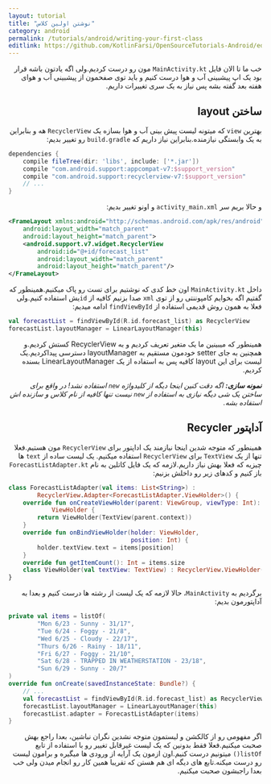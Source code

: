 ```yaml
---
layout: tutorial
title: "نوشتن اولین کلاس"
category: android
permalink: /tutorials/android/writing-your-first-class
editlink: https://github.com/KotlinFarsi/OpenSourceTutorials-Android/edit/master/src/writing-your-first-class/README.md
---
```



<div dir="rtl" markdown="1">



خب ما تا الان فایل `MainActivity.kt` مون رو درست کردیم.ولی اگه یادتون باشه قرار بود یک اپ پیشبینی آب و هوا درست کنیم و باید توی صفحمون از پیشبینی آب و هوای هفته بعد گفته بشه پس نیاز به یک سری تغییرات داریم.

<div dir="rtl" markdown="1" id="ساختن-layout" >

## ساختن layout

</div>

بهترین `view` که میتونه لیست پیش بینی آب و هوا بسازه یک `RecyclerView` هه و بنابراین به یک وابستگی نیازمنده.بنابراین نیاز داریم که `build.gradle` رو تغییر بدیم:


</div>

```groovy
dependencies {
    compile fileTree(dir: 'libs', include: ['*.jar'])
    compile "com.android.support:appcompat-v7:$support_version"
    compile "com.android.support:recyclerview-v7:$support_version"
    // ...
}
```

<div dir="rtl" markdown="1">

و حالا بریم سر `activity_main.xml` و اونو تغییر بدیم:

</div>

```xml
<FrameLayout xmlns:android="http://schemas.android.com/apk/res/android"
    android:layout_width="match_parent"
    android:layout_height="match_parent">
    <android.support.v7.widget.RecyclerView
        android:id="@+id/forecast_list"
        android:layout_width="match_parent"
        android:layout_height="match_parent"/>
</FrameLayout>
```
<div dir="rtl" markdown="1">

داخل `MainActivity.kt` اون خط کدی که نوشتیم برای تست رو پاک میکنیم.همینطور که گفتیم اگه بخوایم کامپوننتی رو از توی `xml` صدا بزنیم کافیه از `id`یش استفاده کنیم.ولی فعلا به همون روش قدیمی استفاده از `findViewById` ادامه میدیم:

</div>

```kotlin
val forecastList = findViewById(R.id.forecast_list) as RecyclerView
forecastList.layoutManager = LinearLayoutManager(this)
```

<div dir="rtl" markdown="1">

همینطور که میبینین ما یک متغیر تعریف کردیم و به RecyclerView کستش کردیم.و همچنین به جای setter خودمون مستقیم به layoutManager دسترسی پیداکردیم.یک لیست برای این layout کافیه پس به استفاده از یک LinearLayoutManager بسنده کردیم.

_**نمونه سازی:** اگه دقت کنین اینجا دیگه از کلیدواژه `new` استفاده نشد! در واقع برای ساختن یک شی دیگه نیازی به استفاده از `new` نیست تنها کافیه از نام کلاس و سازنده اش استفاده بشه._

<div dir="rtl" markdown="1" id="آداپتور-Recycler" >

## آداپتور Recycler

</div>

همینطور که متوجه شدین اینجا نیازمند یک اداپتور برای `RecyclerView` مون هستیم.فعلا تنها از یک `TextView` برای `RecyclerView` استفاده میکنیم. یک لیست ساده از `text` ها چیزیه که فعلا بهش نیاز داریم.لازمه که یک فایل کاتلین به نام `ForecastListAdapter.kt` باز کنیم و کدهای زیر رو داخلش بزنیم:

</div>

```kotlin
class ForecastListAdapter(val items: List<String>) :
        RecyclerView.Adapter<ForecastListAdapter.ViewHolder>() {
    override fun onCreateViewHolder(parent: ViewGroup, viewType: Int):
            ViewHolder {
        return ViewHolder(TextView(parent.context))
    }
    override fun onBindViewHolder(holder: ViewHolder,
                                  position: Int) {
        holder.textView.text = items[position]
    }
    override fun getItemCount(): Int = items.size
    class ViewHolder(val textView: TextView) : RecyclerView.ViewHolder(textView)
}
```

<div dir="rtl" markdown="1">

برگردیم به `MainActivity`، حالا لازمه که یک لیست از رشته ها درست کنیم و بعدا به آداپتورمون بدیم:

</div>

```kotlin
private val items = listOf(
        "Mon 6/23 - Sunny - 31/17",
        "Tue 6/24 - Foggy - 21/8",
        "Wed 6/25 - Cloudy - 22/17",
        "Thurs 6/26 - Rainy - 18/11",
        "Fri 6/27 - Foggy - 21/10",
        "Sat 6/28 - TRAPPED IN WEATHERSTATION - 23/18",
        "Sun 6/29 - Sunny - 20/7"
)
override fun onCreate(savedInstanceState: Bundle?) {
    // ...
    val forecastList = findViewById(R.id.forecast_list) as RecyclerView
    forecastList.layoutManager = LinearLayoutManager(this)
    forecastList.adapter = ForecastListAdapter(items)
}
```

<div dir="rtl" markdown="1">

اگر مفهومی رو از کالکشن و لیستمون متوجه نشدین نگران نباشین، بعدا راجع بهش صحبت میکنیم.فعلا فقط بدونین که یک لیست غیرقابل تغییر رو با استفاده از تابع `listOf()` میتونیم درست کنیم.اون ازمون یک آرایه از ورودی ها میگیره و برامون لیست رو درست میکنه.تابع های دیگه ای هم هستن که تقریبا همین کار رو انجام میدن  ولی خب بعدا راجبشون صحبت میکنیم.

</div>




